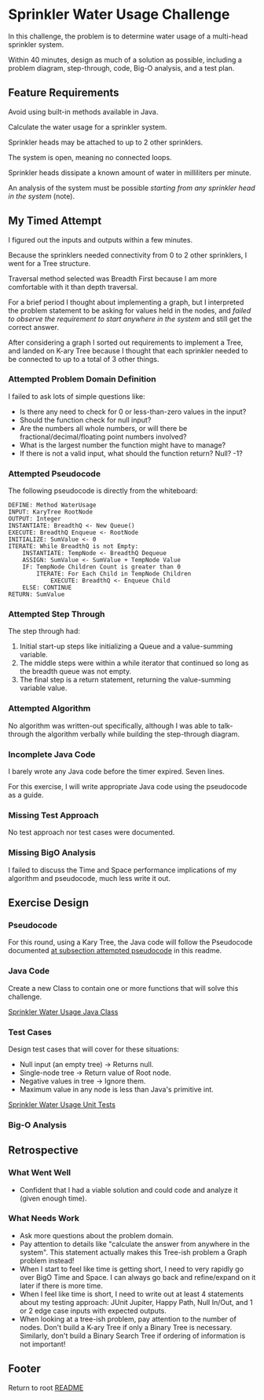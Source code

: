 # Sprinkler Water Usage Challenge

In this challenge, the problem is to determine water usage of a multi-head sprinkler system.

Within 40 minutes, design as much of a solution as possible, including a problem diagram, step-through, code, Big-O analysis, and a test plan.

## Feature Requirements

Avoid using built-in methods available in Java.

Calculate the water usage for a sprinkler system.

Sprinkler heads may be attached to up to 2 other sprinklers.

The system is open, meaning no connected loops.

Sprinkler heads dissipate a known amount of water in milliliters per minute.

An analysis of the system must be possible *starting from any sprinkler head in the system* (note).

## My Timed Attempt

I figured out the inputs and outputs within a few minutes.

Because the sprinklers needed connectivity from 0 to 2 other sprinklers, I went for a Tree structure.

Traversal method selected was Breadth First because I am more comfortable with it than depth traversal.

For a brief period I thought about implementing a graph, but I interpreted the problem statement to be asking for values held in the nodes, and *failed to observe the requirement to start anywhere in the system* and still get the correct answer.

After considering a graph I sorted out requirements to implement a Tree, and landed on K-ary Tree because I thought that each sprinkler needed to be connected to up to a total of 3 other things.

### Attempted Problem Domain Definition

I failed to ask lots of simple questions like:

- Is there any need to check for 0 or less-than-zero values in the input?
- Should the function check for null input?
- Are the numbers all whole numbers, or will there be fractional/decimal/floating point numbers involved?
- What is the largest number the function might have to manage?
- If there is not a valid input, what should the function return? Null? -1?

### Attempted Pseudocode

The following pseudocode is directly from the whiteboard:

```text
DEFINE: Method WaterUsage
INPUT: KaryTree RootNode
OUTPUT: Integer
INSTANTIATE: BreadthQ <- New Queue()
EXECUTE: BreadthQ Enqueue <- RootNode
INITIALIZE: SumValue <- 0
ITERATE: While BreadthQ is not Empty:
    INSTANTIATE: TempNode <- BreadthQ Dequeue
    ASSIGN: SumValue <- SumValue + TempNode Value
    IF: TempNode Children Count is greater than 0
        ITERATE: For Each Child in TempNode Children
            EXECUTE: BreadthQ <- Enqueue Child
    ELSE: CONTINUE
RETURN: SumValue
```

### Attempted Step Through

The step through had:

1. Initial start-up steps like initializing a Queue and a value-summing variable.
2. The middle steps were within a while iterator that continued so long as the breadth queue was not empty.
3. The final step is a return statement, returning the value-summing variable value.

### Attempted Algorithm

No algorithm was written-out specifically, although I was able to talk-through the algorithm verbally while building the step-through diagram.

### Incomplete Java Code

I barely wrote any Java code before the timer expired. Seven lines.

For this exercise, I will write appropriate Java code using the pseudocode as a guide.

### Missing Test Approach

No test approach nor test cases were documented.

### Missing BigO Analysis

I failed to discuss the Time and Space performance implications of my algorithm and pseudocode, much less write it out.

## Exercise Design

### Pseudocode

For this round, using a Kary Tree, the Java code will follow the Pseudocode documented [at subsection attempted pseudocode](#attempted-pseudocode) in this readme.

### Java Code

Create a new Class to contain one or more functions that will solve this challenge.

[Sprinkler Water Usage Java Class]()

### Test Cases

Design test cases that will cover for these situations:

- Null input (an empty tree) -> Returns null.
- Single-node tree -> Return value of Root node.
- Negative values in tree -> Ignore them.
- Maximum value in any node is less than Java's primitive int.

[Sprinkler Water Usage Unit Tests]()

### Big-O Analysis

## Retrospective

### What Went Well

- Confident that I had a viable solution and could code and analyze it (given enough time).

### What Needs Work

- Ask more questions about the problem domain.
- Pay attention to details like "calculate the answer from anywhere in the system". This statement actually makes this Tree-ish problem a Graph problem instead!
- When I start to feel like time is getting short, I need to very rapidly go over BigO Time and Space. I can always go back and refine/expand on it later if there is more time.
- When I feel like time is short, I need to write out at least 4 statements about my testing approach: JUnit Jupiter, Happy Path, Null In/Out, and 1 or 2 edge case inputs with expected outputs.
- When looking at a tree-ish problem, pay attention to the number of nodes. Don't build a K-ary Tree if only a Binary Tree is necessary. Similarly, don't build a Binary Search Tree if ordering of information is not important!

## Footer

Return to root [README](../README.md)
